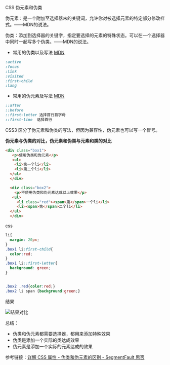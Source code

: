 CSS 伪元素和伪类

伪元素：是一个附加至选择器末的关键词，允许你对被选择元素的特定部分修改样式。——MDN的说法。

伪类：添加到选择器的关键字，指定要选择的元素的特殊状态。可以在一个选择器中同时一起写多个伪类。——MDN的说法。

- 常用的伪类以及写法  [MDN](https://developer.mozilla.org/zh-CN/docs/Web/CSS/Pseudo-classes)

```css
:active
:focus
:link
:visited
:first-child
:lang
```

- 常用的伪元素及写法 [MDN]()

```css
::after
::before
::first-letter 选择首行首字母
::first-line  选择首行
```

CSS3 区分了伪元素和伪类的写法，但因为兼容性，伪元素也可以写一个冒号。

**伪元素与伪类的对比，伪元素和伪类与元素和类的对比**

```html
<div class="box1">
   <p>使用伪类和伪元素</p>
   <ul>
    <li>第一个li</li>
    <li>第二个li</li>
  </ul>
  </div>

  <div class="box2">
    <p>不使用伪类和伪元素达成以上效果</p>
   <ul>
     <li class="red"><span>第</span>一个li</li>
     <li><span>第</span>二个li</li>
  </ul>
  </div>
```

css

```css
li{
  margin: 20px;
}
.box1 li:first-child{
  color:red;
}
.box1 li::first-letter{
  background: green;
}


.box2 .red{color:red;}
.box2 li span {background:green;}
```

结果

![结果对比](C:\Users\luo\Desktop\1.png)



总结：

- 伪类和伪元素都需要选择器，都用来添加特殊效果
- 伪类是添加一个实际的类达成效果
- 伪元素是添加一个实际的元素达成的效果

参考链接：[详解 CSS 属性 - 伪类和伪元素的区别 - SegmentFault 思否](https://segmentfault.com/a/1190000000484493)


